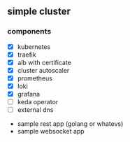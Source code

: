 ## simple cluster

### components
- [x] kubernetes
- [x] traefik
- [x] alb with certificate
- [x] cluster autoscaler
- [x] prometheus
- [x] loki
- [x] grafana
- [ ] keda operator
- [ ] external dns
- sample rest app (golang or whatevs)
- sample websocket app

### 
